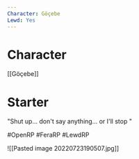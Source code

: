 ```yaml
---
Character: Göçebe
Lewd: Yes
---
```

# Character
[[Göçebe]]

# Starter
"Shut up... don't say anything... or I'll stop "

#OpenRP #FeraRP #LewdRP 

![[Pasted image 20220723190507.jpg]]